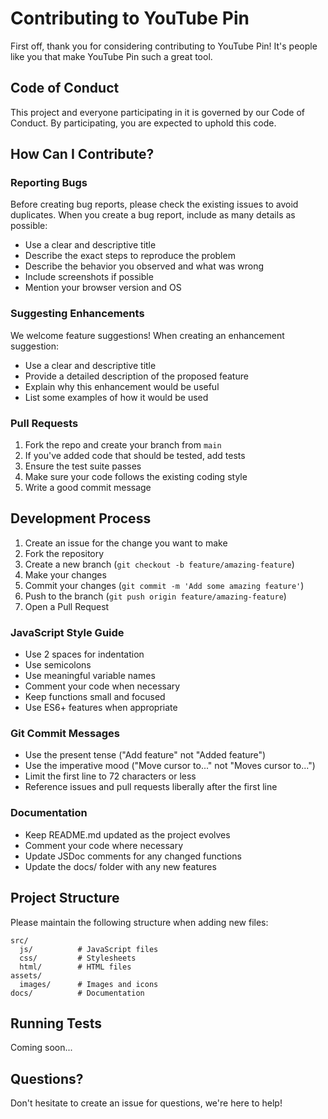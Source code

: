 # Contributing to YouTube Pin

First off, thank you for considering contributing to YouTube Pin! It's people like you that make YouTube Pin such a great tool.

## Code of Conduct

This project and everyone participating in it is governed by our Code of Conduct. By participating, you are expected to uphold this code.

## How Can I Contribute?

### Reporting Bugs

Before creating bug reports, please check the existing issues to avoid duplicates. When you create a bug report, include as many details as possible:

* Use a clear and descriptive title
* Describe the exact steps to reproduce the problem
* Describe the behavior you observed and what was wrong
* Include screenshots if possible
* Mention your browser version and OS

### Suggesting Enhancements

We welcome feature suggestions! When creating an enhancement suggestion:

* Use a clear and descriptive title
* Provide a detailed description of the proposed feature
* Explain why this enhancement would be useful
* List some examples of how it would be used

### Pull Requests

1. Fork the repo and create your branch from `main`
2. If you've added code that should be tested, add tests
3. Ensure the test suite passes
4. Make sure your code follows the existing coding style
5. Write a good commit message

## Development Process

1. Create an issue for the change you want to make
2. Fork the repository
3. Create a new branch (`git checkout -b feature/amazing-feature`)
4. Make your changes
5. Commit your changes (`git commit -m 'Add some amazing feature'`)
6. Push to the branch (`git push origin feature/amazing-feature`)
7. Open a Pull Request

### JavaScript Style Guide

* Use 2 spaces for indentation
* Use semicolons
* Use meaningful variable names
* Comment your code when necessary
* Keep functions small and focused
* Use ES6+ features when appropriate

### Git Commit Messages

* Use the present tense ("Add feature" not "Added feature")
* Use the imperative mood ("Move cursor to..." not "Moves cursor to...")
* Limit the first line to 72 characters or less
* Reference issues and pull requests liberally after the first line

### Documentation

* Keep README.md updated as the project evolves
* Comment your code where necessary
* Update JSDoc comments for any changed functions
* Update the docs/ folder with any new features

## Project Structure

Please maintain the following structure when adding new files:

```
src/
  js/          # JavaScript files
  css/         # Stylesheets
  html/        # HTML files
assets/
  images/      # Images and icons
docs/          # Documentation
```

## Running Tests

Coming soon...

## Questions?

Don't hesitate to create an issue for questions, we're here to help!
